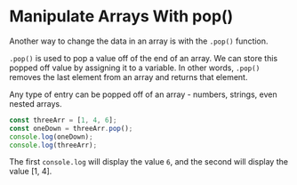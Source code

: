 # Manipulate Arrays With pop()
Another way to change the data in an array is with the ```.pop()``` function.

```.pop()``` is used to pop a value off of the end of an array. We can store this popped off value by assigning it to a variable. In other words, ```.pop()``` removes the last element from an array and returns that element.

Any type of entry can be popped off of an array - numbers, strings, even nested arrays.
```javascript
const threeArr = [1, 4, 6];
const oneDown = threeArr.pop();
console.log(oneDown);
console.log(threeArr);
```
The first ```console.log``` will display the value ```6```, and the second will display the value [1, 4].
